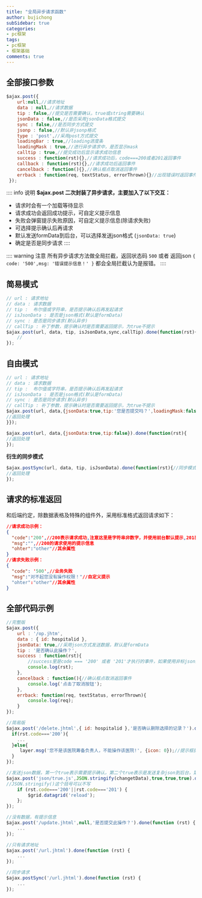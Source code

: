 ```yaml
---
title: "全局异步请求函数"
author: bujichong
subSidebar: true
categories:
- pc框架
tags:
- pc框架
- 框架基础
comments: true
---
```



## 全部接口参数
```js
$ajax.post({
	url:null,//请求地址
	data : null,//请求数据
	tip : false,//提交是否需要确认，true或string需要确认
	jsonData : false,//是否采用jsonData格式提交
	sync : false,//是否同步方式提交
    jsonp : false,//默认非jsonp格式
	type : 'post',//采用post方式提交
	loadingBar : true,//loading进度条
	loadingMask : true,//进行异步请求中，是否显示mask
	calltip : true,//提交成功后显示请求成功信息
	success : function(rst){},//请求成功后，code===200或者201返回事件
	callback : function(rst){},//请求成功后返回事件
	cancelback : function(){},//确认框点取消返回事件
	errback : function(req, textStatus, errorThrown){}//出现错误时返回事件
 });
```
:::: info 说明
**$ajax.post 二次封装了异步请求，主要加入了以下交互：**
- 请求时会有一个加载等待显示
- 请求成功会返回成功提示，可自定义提示信息
- 失败会弹窗提示失败原因，可自定义提示信息(除请求失败)
- 可选择提示确认后再请求
- 默认发送formData到后台，可以选择发送json格式 (`jsonData: true`)
- 确定是否是同步请求
::::

:::: warning 注意
所有异步请求方法做全局拦截，返回状态码 `500` 或者 返回json `{ code: '500',msg: '错误提示信息！' }` 都会全局拦截认为是报错。
::::

## 简易模式
```js
// url : 请求地址
// data : 请求数据
// tip :  布尔值或字符串，是否提示确认后再发起请求
// isJsonData : 是否是json格式(默认是formData)
// sync : 是否是同步请求(默认异步)
// callTip : 补丁参数，提示确认时是否需要返回提示，为true不提示
$ajax.post(url, data, tip, isJsonData,sync,callTip).done(function(rst){
	//
});
```

## 自由模式
```js
// url : 请求地址
// data : 请求数据
// tip :  布尔值或字符串，是否提示确认后再发起请求
// isJsonData : 是否是json格式(默认是formData)
// sync : 是否是同步请求(默认异步)
// callTip : 补丁参数，提示确认时是否需要返回提示，为true不提示
$ajax.post(url, data,{jsonData:true,tip:'您是否提交吗？',loadingMask:false,success:function(rst){
//返回处理
}});

$ajax.post(url, data,{jsonData:true,tip:false}).done(function(rst){
//返回处理
});

```
**衍生的同步模式**
```js
$ajax.postSync(url, data, tip, isJsonData).done(function(rst){//同步模式
//返回处理
});
```
## 请求的标准返回
和后端约定，除数据表格及特殊的组件外，采用标准格式返回请求如下：
``` json
//请求成功示例：
{
  "code":'200',//200表示请求成功,注意这里是字符串非数字，并使用前台默认提示,201表示请求成功用后台自定义提示
  "msg":"",//200的请求使用的提示信息
  "ohter":"other"//其余属性
}
//请求失败示例：
{
  "code": '500',//业务失败
  "msg":"对不起您没有操作权限！"//自定义提示
  "ohter":"other"//其余属性
}
```

## 全部代码示例
``` js
//完整版
$ajax.post({
	url : '/op.jhtm',
	data : { id: hospitalid },
    jsonData: true,//采用json方式发送数据，默认是formData
	tip : '是否确认此操作？',
	success : function(rst){
		//success里是code === '200' 或者 '201'才执行的事件，如果使用非标json结构请使用 callback方法
		console.log(rst);
	},
	cancelback : function(){//确认框点取消返回事件
		console.log('点击了取消按钮');
	},
    errback: function(req, textStatus, errorThrown){
        console.log(req);
    }
});

//简易版
$ajax.post('/delete.jhtml',{ id: hospitalid },'是否确认删除选择的记录？').done(function (rst) {
  if(rst.code==='200'){
    ...
  }else{
     layer.msg('您不是该医院筹备负责人，不能操作该医院!', {icon: 0});//提示框提示
  }
});

//发送json数据，第一个true表示需要提示确认，第二个true表示是发送复杂json到后台，第三个true表示是一个同步请求
$ajax.post('json/true.js',JSON.stringify(changetData),true,true,true).done(function (rst) {
//JSON.stringify()这个括号可以不写
    if (rst.code==='200'||rst.code==='201') {
        $grid.datagrid('reload');
    };
});

//没有数据，有提示信息
$ajax.post('/update.jhtml',null,'是否提交此操作？').done(function (rst) {
    ...
});

//只有请求地址
$ajax.post('/url.jhtml').done(function (rst) {
    ...
});

//同步请求
$ajax.postSync('/url.jhtml').done(function (rst) {
    ...
});

```


